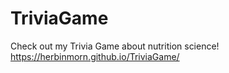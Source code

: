 # TriviaGame
Check out my Trivia Game about nutrition science!
https://herbinmorn.github.io/TriviaGame/


